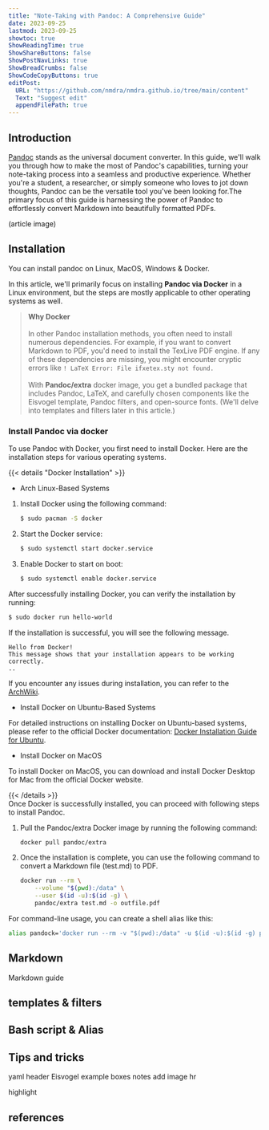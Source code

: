 ```yaml
---
title: "Note-Taking with Pandoc: A Comprehensive Guide"
date: 2023-09-25
lastmod: 2023-09-25
showtoc: true
ShowReadingTime: true
ShowShareButtons: false
ShowPostNavLinks: true
ShowBreadCrumbs: false
ShowCodeCopyButtons: true
editPost:
  URL: "https://github.com/nmdra/nmdra.github.io/tree/main/content"
  Text: "Suggest edit"
  appendFilePath: true
---
```


## Introduction


[Pandoc](https://pandoc.org/) stands as the universal document converter. In this guide, we'll walk you through how to make the most of Pandoc's capabilities, turning your note-taking process into a seamless and productive experience. Whether you're a student, a researcher, or simply someone who loves to jot down thoughts, Pandoc can be the versatile tool you've been looking for.The primary focus of this guide is harnessing the power of Pandoc to effortlessly convert Markdown into beautifully formatted PDFs.


(article image)

## Installation

You can install pandoc on Linux, MacOS, Windows & Docker. 

In this article, we'll primarily focus on installing **Pandoc via Docker** in a Linux environment, but the steps are mostly applicable to other operating systems as well.

> **Why Docker**   
\
    In other Pandoc installation methods, you often need to install numerous dependencies. For example, if you want to convert Markdown to PDF, you'd need to install the TexLive PDF engine. If any of these dependencies are missing, you might encounter cryptic errors like `! LaTeX Error: File ifxetex.sty not found.`   
\
    With **Pandoc/extra** docker image, you get a bundled package that includes Pandoc, LaTeX, and carefully chosen components like the Eisvogel template, Pandoc filters, and open-source fonts. (We'll delve into templates and filters later in this article.) 

### Install Pandoc via docker
To use Pandoc with Docker, you first need to install Docker. Here are the installation steps for various operating systems.

{{< details "Docker Installation" >}}

+ Arch Linux-Based Systems

1. Install Docker using the following command:
   ```bash
   $ sudo pacman -S docker
   ```

2. Start the Docker service:
   ```bash
   $ sudo systemctl start docker.service
   ```

3. Enable Docker to start on boot:
   ```bash
   $ sudo systemctl enable docker.service
   ```

After successfully installing Docker, you can verify the installation by running:

```bash
$ sudo docker run hello-world
```

If the installation is successful, you will see the following message.
```
Hello from Docker!
This message shows that your installation appears to be working correctly.
..
```

If you encounter any issues during installation, you can refer to the [ArchWiki](https://wiki.archlinux.org/title/docker).

+ Install Docker on Ubuntu-Based Systems

For detailed instructions on installing Docker on Ubuntu-based systems, please refer to the official Docker documentation: [Docker Installation Guide for Ubuntu](https://docs.docker.com/engine/install/ubuntu/).

+ Install Docker on MacOS

To install Docker on MacOS, you can download and install Docker Desktop for Mac from the official Docker website.

{{< /details >}}
\
Once Docker is successfully installed, you can proceed with following steps to install Pandoc.

1. Pull the Pandoc/extra Docker image by running the following command:
   ```bash
   docker pull pandoc/extra
   ```

2. Once the installation is complete, you can use the following command to convert a Markdown file (test.md) to PDF.

   ```bash
   docker run --rm \
       --volume "$(pwd):/data" \
       --user $(id -u):$(id -g) \
       pandoc/extra test.md -o outfile.pdf
   ```
For command-line usage, you can create a shell alias like this:

```bash
alias pandock='docker run --rm -v "$(pwd):/data" -u $(id -u):$(id -g) pandoc/extra'
```


## Markdown

Markdown guide

## templates & filters

## Bash script & Alias

## Tips and tricks

yaml header Eisvogel example
boxes
notes
add image
hr

highlight

## references

